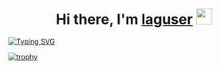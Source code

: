<h1 align="center">Hi there, I'm <a href="https://guns.lol/laguser" target="_blank">laguser</a> 
<img src="https://github.com/blackcater/blackcater/raw/main/images/Hi.gif" height="32"/></h1>
<a href="https://git.io/typing-svg"><img src="https://readme-typing-svg.herokuapp.com?font=airal&duration=3000&pause=700&color=F7F7F7&center=true&vCenter=true&width=435&lines=i%60m+genius;i+%60m+god+in+codding;i%60m+like+python;Share+my+skills+with+everyone" alt="Typing SVG" /></a>

[![trophy](https://github-profile-trophy.vercel.app/?laguser=ryo-ma&theme=onedark)](https://github.com/ryo-ma/github-profile-trophy)
